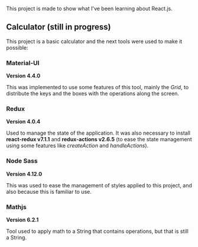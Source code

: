 This project is made to show what I've been learning about React.js.

## Calculator (still in progress)

This project is a basic calculator and the next tools were used to make it possible:

### Material-UI
**Version 4.4.0**

This was implemented to use some features of this tool, mainly the *Grid*, to distribute the keys and the boxes with the operations along the screen.

### Redux
**Version 4.0.4**

Used to manage the state of the application. It was also necessary to install **react-redux v7.1.1** and **redux-actions v2.6.5** (to ease the state management using some features like *createAction* and *handleActions*).

### Node Sass
**Version 4.12.0**

This was used to ease the management of styles applied to this project, and also because this is familiar to use.

### Mathjs
**Version 6.2.1**

Tool used to apply math to a String that contains operations, but that is still a String.